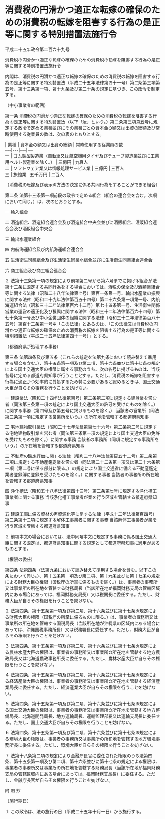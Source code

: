 # 消費税の円滑かつ適正な転嫁の確保のための消費税の転嫁を阻害する行為の是正等に関する特別措置法施行令

平成二十五年政令第二百六十九号

消費税の円滑かつ適正な転嫁の確保のための消費税の転嫁を阻害する行為の是正等に関する特別措置法施行令

内閣は、消費税の円滑かつ適正な転嫁の確保のための消費税の転嫁を阻害する行為の是正等に関する特別措置法（平成二十五年法律第四十一号）第二条第三項第五号、第十三条第一項、第十九条及び第二十条の規定に基づき、この政令を制定する。

（中小事業者の範囲）

第一条 消費税の円滑かつ適正な転嫁の確保のための消費税の転嫁を阻害する行為の是正等に関する特別措置法（以下「法」という。）第二条第三項第五号に規定する政令で定める業種並びにその業種ごとの資本金の額又は出資の総額及び常時使用する従業員の数は、次の表のとおりとする。

| 業種 | 資本金の額又は出資の総額 | 常時使用する従業員の数  
---|---|---|---  
一 | ゴム製品製造業（自動車又は航空機用タイヤ及びチューブ製造業並びに工業用ベルト製造業を除く。） | 三億円 | 九百人  
二 | ソフトウェア業又は情報処理サービス業 | 三億円 | 三百人  
三 | 旅館業 | 五千万円 | 二百人  
  
（消費税の転嫁及び表示の方法の決定に係る共同行為をすることができる組合）

第二条 法第十三条第一項前段の政令で定める組合（組合の連合会を含む。次項において同じ。）は、次のとおりとする。

一 輸入組合

二 酒造組合、酒造組合連合会及び酒造組合中央会並びに酒販組合、酒販組合連合会及び酒販組合中央会

三 輸出水産業組合

四 内航海運組合及び内航海運組合連合会

五 生活衛生同業組合及び生活衛生同業小組合並びに生活衛生同業組合連合会

六 商工組合及び商工組合連合会

２ 法第十三条第一項の規定により前項第二号から第六号までに掲げる組合が法第十二条に規定する共同行為をする場合においては、酒税の保全及び酒類業組合等に関する法律（昭和二十八年法律第七号）第百一条第一号、輸出水産業の振興に関する法律（昭和二十九年法律第百五十四号）第二十六条第一項第一号、内航海運組合法（昭和三十二年法律第百六十二号）第七十四条第一号、生活衛生関係営業の運営の適正化及び振興に関する法律（昭和三十二年法律第百六十四号）第七十条第一号及び中小企業団体の組織に関する法律（昭和三十二年法律第百八十五号）第百十二条第一号中「この法律」とあるのは、「この法律又は消費税の円滑かつ適正な転嫁の確保のための消費税の転嫁を阻害する行為の是正等に関する特別措置法（平成二十五年法律第四十一号）」とする。

（都道府県が処理する事務）

第三条 法第四条及び第五条（これらの規定を法第九条において読み替えて準用する場合を含む。）、第十五条第一項及び第二項、第十六条並びに第十七条の規定による国土交通大臣の権限に属する事務のうち、次の各号に掲げるものは、当該各号に定める都道府県知事が行うこととする。ただし、消費税の転嫁を阻害する行為に適正かつ効率的に対処するため特に必要があると認めるときは、国土交通大臣が自らその事務を行うことを妨げない。

一 建設業法（昭和二十四年法律第百号）第二条第二項に規定する建設業を営む者（同法第三条第一項の規定により国土交通大臣の許可を受けたものを除く。）に関する事務（第四号及び第五号に掲げるものを除く。） 当該者の営業所（同法第三条第一項に規定する営業所をいう。）の所在地を管轄する都道府県知事

二 宅地建物取引業法（昭和二十七年法律第百七十六号）第二条第二号に規定する宅地建物取引業を営む者（同法第三条第一項の規定により国土交通大臣の免許を受けたものを除く。）に関する事務 当該者の事務所（同項に規定する事務所をいう。）の所在地を管轄する都道府県知事

三 不動産の鑑定評価に関する法律（昭和三十八年法律第百五十二号）第二条第二項に規定する不動産鑑定業を営む者（同法第二十二条第一項又は第二十六条第一項（第二号に係る部分に限る。）の規定により国土交通省に備える不動産鑑定業者登録簿に登録を受けたものを除く。）に関する事務 当該者の事務所の所在地を管轄する都道府県知事

四 浄化槽法（昭和五十八年法律第四十三号）第二条第七号に規定する浄化槽工事業者に関する事務 当該浄化槽工事業者が業を行う区域を管轄する都道府県知事

五 建設工事に係る資材の再資源化等に関する法律（平成十二年法律第百四号）第二条第十二項に規定する解体工事業者に関する事務 当該解体工事業者が業を行う区域を管轄する都道府県知事

２ 前項本文の場合においては、法中同項本文に規定する事務に係る国土交通大臣に関する規定は、都道府県知事に関する規定として都道府県知事に適用があるものとする。

（権限の委任）

第四条 法第四条（法第九条において読み替えて準用する場合を含む。以下この条において同じ。）、第十五条第一項及び第二項、第十六条並びに第十七条の規定による財務大臣の権限（国税庁の所掌に係るものを除く。）は、事業者の事務所又は事業所の所在地を管轄する財務局長（当該所在地が福岡財務支局の管轄区域内にある場合にあっては、福岡財務支局長）又は税関長に委任する。ただし、財務大臣が自らその権限を行うことを妨げない。

２ 法第四条、第十五条第一項及び第二項、第十六条並びに第十七条の規定による財務大臣の権限（国税庁の所掌に係るものに限る。）は、事業者の事務所又は事業所の所在地を管轄する国税局長（当該所在地が沖縄県の区域内にある場合にあっては、沖縄国税事務所長）又は税務署長に委任する。ただし、財務大臣が自らその権限を行うことを妨げない。

３ 法第四条、第十五条第一項及び第二項、第十六条並びに第十七条の規定による農林水産大臣の権限は、事業者の事務所又は事業所の所在地を管轄する地方農政局長又は北海道農政事務所長に委任する。ただし、農林水産大臣が自らその権限を行うことを妨げない。

４ 法第四条、第十五条第一項及び第二項、第十六条並びに第十七条の規定による経済産業大臣の権限は、事業者の事務所又は事業所の所在地を管轄する経済産業局長に委任する。ただし、経済産業大臣が自らその権限を行うことを妨げない。

５ 法第四条、第十五条第一項及び第二項、第十六条並びに第十七条の規定による国土交通大臣の権限は、事業者の事務所又は事業所の所在地を管轄する地方整備局長、北海道開発局長、地方運輸局長、運輸監理部長又は運輸支局長に委任する。ただし、国土交通大臣が自らその権限を行うことを妨げない。

６ 法第四条、第十五条第一項及び第二項、第十六条並びに第十七条の規定による環境大臣の権限は、事業者の事務所又は事業所の所在地を管轄する地方環境事務所長に委任する。ただし、環境大臣が自らその権限を行うことを妨げない。

７ 法第十八条第二項の規定により金融庁長官に委任された権限のうち法第四条、第十五条第一項及び第二項、第十六条並びに第十七条の規定による権限は、事業者の事務所又は事業所の所在地を管轄する財務局長（当該所在地が福岡財務支局の管轄区域内にある場合にあっては、福岡財務支局長）に委任する。ただし、金融庁長官が自らその権限を行うことを妨げない。

附 則 抄

（施行期日）

１ この政令は、法の施行の日（平成二十五年十月一日）から施行する。
